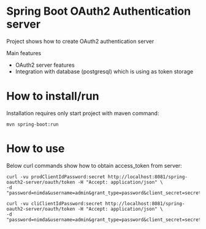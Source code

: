 # Spring Boot OAuth2 Authentication server

Project shows how to create OAuth2 authentication server

Main features
- OAuth2 server features
- Integration with database (postgresql) which is using as token storage


# How to install/run

Installation requires only start project with maven command:
```
mvn spring-boot:run
```


# How to use

Below curl commands show how to obtain access_token from server:

``` 
curl -vu prodClientIdPassword:secret http://localhost:8081/spring-oauth2-server/oauth/token -H "Accept: application/json" \
-d "password=nimda&username=admin&grant_type=password&client_secret=secret&client_id=prodClientIdPassword"

curl -vu cliClientIdPassword:secret http://localhost:8081/spring-oauth2-server/oauth/token -H "Accept: application/json" \
-d "password=nimda&username=admin&grant_type=password&client_secret=secret&client_id=cliClientIdPassword"

``` 
